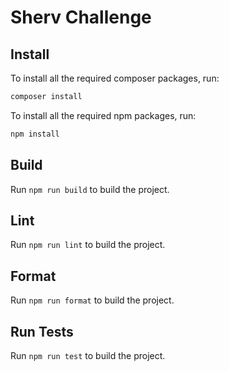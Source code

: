 # Sherv Challenge

## Install

To install all the required composer packages, run:

```bash
composer install
```

To install all the required npm packages, run:

```bash
npm install
```

## Build

Run `npm run build` to build the project.

## Lint

Run `npm run lint` to build the project.

## Format

Run `npm run format` to build the project.

## Run Tests

Run `npm run test` to build the project.
